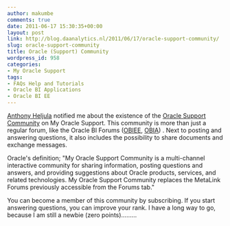 ```yaml
---
author: makumbe
comments: true
date: 2011-06-17 15:30:35+00:00
layout: post
link: http://blog.daanalytics.nl/2011/06/17/oracle-support-community/
slug: oracle-support-community
title: Oracle (Support) Community
wordpress_id: 958
categories:
- My Oracle Support
tags:
- FAQs Help and Tutorials
- Oracle BI Applications
- Oracle BI EE
---
```


[Anthony Heljula](http://twitter.com/aheljula) notified me about the existence of the [Oracle Support Community](https://communities.oracle.com) on My Oracle Support. This community is more than just a regular forum, like the Oracle BI Forums ([OBIEE](http://forums.oracle.com/forums/forum.jspa?forumID=378), [OBIA](http://forums.oracle.com/forums/category.jspa?categoryID=147)) . Next to posting and answering questions, it also includes the possibility to share documents and exchange messages.

Oracle's definition; "My Oracle Support Community is a multi-channel interactive community for sharing information, posting questions and answers, and providing suggestions about Oracle products, services, and related technologies. My Oracle Support Community replaces the MetaLink Forums previously accessible from the Forums tab."

You can become a member of this community by subscribing. If you start answering questions, you can improve your rank. I have a long way to go, because I am still a newbie (zero points).........





